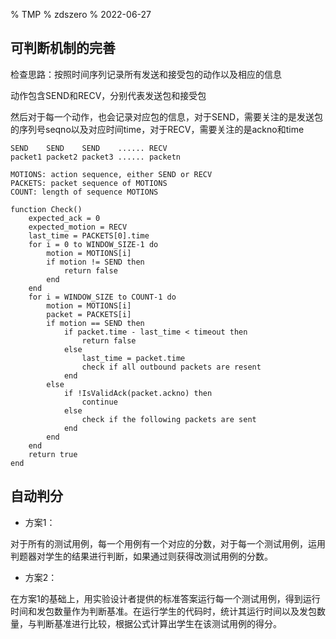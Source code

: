 % TMP
% zdszero
% 2022-06-27

## 可判断机制的完善

检查思路：按照时间序列记录所有发送和接受包的动作以及相应的信息

动作包含SEND和RECV，分别代表发送包和接受包

然后对于每一个动作，也会记录对应包的信息，对于SEND，需要关注的是发送包的序列号seqno以及对应时间time，对于RECV，需要关注的是ackno和time

```
SEND    SEND    SEND    ...... RECV
packet1 packet2 packet3 ...... packetn
```

```
MOTIONS: action sequence, either SEND or RECV
PACKETS: packet sequence of MOTIONS
COUNT: length of sequence MOTIONS

function Check()
    expected_ack = 0
    expected_motion = RECV
    last_time = PACKETS[0].time
    for i = 0 to WINDOW_SIZE-1 do
        motion = MOTIONS[i]
        if motion != SEND then
            return false
        end
    end
    for i = WINDOW_SIZE to COUNT-1 do
        motion = MOTIONS[i]
        packet = PACKETS[i]
        if motion == SEND then
            if packet.time - last_time < timeout then
                return false
            else
                last_time = packet.time
                check if all outbound packets are resent
            end
        else
            if !IsValidAck(packet.ackno) then
                continue
            else
                check if the following packets are sent
            end
        end
    end
    return true
end
```

## 自动判分

* 方案1：

对于所有的测试用例，每一个用例有一个对应的分数，对于每一个测试用例，运用判题器对学生的结果进行判断，如果通过则获得改测试用例的分数。

* 方案2：

在方案1的基础上，用实验设计者提供的标准答案运行每一个测试用例，得到运行时间和发包数量作为判断基准。在运行学生的代码时，统计其运行时间以及发包数量，与判断基准进行比较，根据公式计算出学生在该测试用例的得分。
